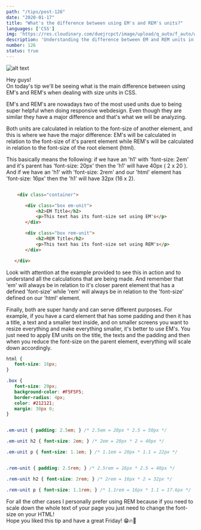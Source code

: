 ```yaml
---
path: "/tips/post-126"
date: "2020-01-17"
title: "What's the difference between using EM's and REM's units?"
languages: ['CSS']
img: 'https://res.cloudinary.com/duejrcpct/image/upload/q_auto/f_auto/w_1000/v1587591437/tips/126-1_qtuobf.png'
description: 'Understanding the difference between EM and REM units in CSS'
number: 126
status: true
---
```


![alt text](https://res.cloudinary.com/duejrcpct/image/upload/q_auto/f_auto/w_1000/v1587591436/tips/126-2_q4zl9n.png "EM's and REM's")

Hey guys!  
On today's tip we'll be seeing what is the main difference between using EM's and REM's when dealing with size units in CSS.

EM's and REM's are nowadays two of the most used units due to being super helpful when doing responsive webdesign. Even though they are similar they have a major difference and that's what we will be analyzing.

Both units are calculated in relation to the font-size of another element, and this is where we have the major difference: EM's will be calculated in relation to the font-size of it's parent element while REM's will be calculated in relation to the font-size of the root element (html).

This basically means the following: if we have an 'h1' with 'font-size: 2em' and it's parent has 'font-size: 20px' then the 'h1' will have 40px ( 2 x 20 ).
And if we have an 'h1' with 'font-size: 2rem' and our 'html' element has 'font-size: 16px' then the 'h1' will have 32px (16 x 2).

 ```html
 
     <div class="container">

        <div class="box em-unit">
            <h2>EM Title</h2>
            <p>This text has its font-size set using EM's</p>
        </div>

        <div class="box rem-unit">
            <h2>REM Title</h2>
            <p>This text has its font-size set using REM's</p>
        </div>

    </div>

 ```

Look with attention at the example provided to see this in action and to understand all the calculations that are being made. And remember that 'em' will always be in relation to it's closer parent element that has a defined 'font-size' while 'rem' will always be in relation to the 'font-size' defined on our 'html' element.

Finally, both are super handy and can serve different purposes. For example, if you have a card element that has some padding and then it has a title, a text and a smaller text inside, and on smaller screens you want to resize everything and make everything smaller, it's better to use EM's. You just need to apply EM units on the title, the texts and the padding and then when you reduce the font-size on the parent element, everything will scale down accordingly.

 ```css
html {
    font-size: 16px;
}

.box {
    font-size: 20px;
    background-color: #F5F5F5;
    border-radius: 4px;
    color: #212121;
    margin: 30px 0;
}


.em-unit { padding: 2.5em; } /* 2.5em = 20px * 2.5 = 50px */

.em-unit h2 { font-size: 2em; } /* 2em = 20px * 2 = 40px */

.em-unit p { font-size: 1.1em; } /* 1.1em = 20px * 1.1 = 22px */


.rem-unit { padding: 2.5rem; } /* 2.5rem = 16px * 2.5 = 40px */

.rem-unit h2 { font-size: 2rem; } /* 2rem = 16px * 2 = 32px */

.rem-unit p { font-size: 1.1rem; } /* 1.1rem = 16px * 1.1 = 17.6px */
 ```

For all the other cases I personally prefer using REM because if you need to scale down the whole text of your page you just need to change the font-size on your HTML!  
Hope you liked this tip and have a great Friday! 😁🔥🤘